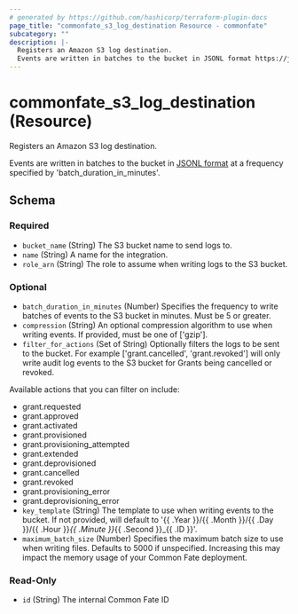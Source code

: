 ```yaml
---
# generated by https://github.com/hashicorp/terraform-plugin-docs
page_title: "commonfate_s3_log_destination Resource - commonfate"
subcategory: ""
description: |-
  Registers an Amazon S3 log destination.
  Events are written in batches to the bucket in JSONL format https://jsonlines.org/ at a frequency specified by 'batchdurationin_minutes'.
---
```


# commonfate_s3_log_destination (Resource)

Registers an Amazon S3 log destination.

Events are written in batches to the bucket in [JSONL format](https://jsonlines.org/) at a frequency specified by 'batch_duration_in_minutes'.



<!-- schema generated by tfplugindocs -->
## Schema

### Required

- `bucket_name` (String) The S3 bucket name to send logs to.
- `name` (String) A name for the integration.
- `role_arn` (String) The role to assume when writing logs to the S3 bucket.

### Optional

- `batch_duration_in_minutes` (Number) Specifies the frequency to write batches of events to the S3 bucket in minutes. Must be 5 or greater.
- `compression` (String) An optional compression algorithm to use when writing events. If provided, must be one of ['gzip'].
- `filter_for_actions` (Set of String) Optionally filters the logs to be sent to the bucket. For example ['grant.cancelled', 'grant.revoked'] will only write audit log events to the S3 bucket for Grants being cancelled or revoked.

Available actions that you can filter on include:

- grant.requested
- grant.approved
- grant.activated
- grant.provisioned
- grant.provisioning_attempted
- grant.extended
- grant.deprovisioned
- grant.cancelled
- grant.revoked
- grant.provisioning_error
- grant.deprovisioning_error
- `key_template` (String) The template to use when writing events to the bucket. If not provided, will default to '{{ .Year }}/{{ .Month }}/{{ .Day }}/{{ .Hour }}_{{ .Minute }}_{{ .Second }}_{{ .ID }}'.
- `maximum_batch_size` (Number) Specifies the maximum batch size to use when writing files. Defaults to 5000 if unspecified. Increasing this may impact the memory usage of your Common Fate deployment.

### Read-Only

- `id` (String) The internal Common Fate ID


